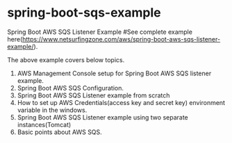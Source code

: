 # spring-boot-sqs-example
Spring Boot AWS SQS Listener Example 
#See complete example here(https://www.netsurfingzone.com/aws/spring-boot-aws-sqs-listener-example/).

The above example covers below topics.
1. AWS Management Console setup for Spring Boot AWS SQS listener example.
2. Spring Boot AWS SQS Configuration.
3. Spring Boot AWS SQS Listener example from scratch
4. How to set up AWS Credentials(access key and secret key) environment variable in the windows.
5. Spring Boot AWS SQS Listener example using two separate instances(Tomcat)
6. Basic points about AWS SQS.

